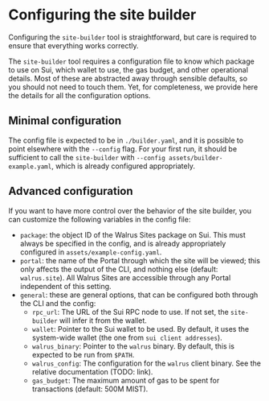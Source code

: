# Configuring the site builder

Configuring the `site-builder` tool is straightforward, but care is required to ensure that
everything works correctly.

The `site-builder` tool requires a configuration file to know which package to use on Sui, which
wallet to use, the gas budget, and other operational details. Most of these are abstracted away
through sensible defaults, so you should not need to touch them. Yet, for completeness, we provide
here the details for all the configuration options.

## Minimal configuration

The config file is expected to be in `./builder.yaml`, and it is possible to point elsewhere with
the `--config` flag.  For your first run, it should be sufficient to call the `site-builder` with
`--config assets/builder-example.yaml`, which is already configured appropriately.

## Advanced configuration

If you want to have more control over the behavior of the site builder, you can customize the
following variables in the config file:

- `package`: the object ID of the Walrus Sites package on Sui. This must always be specified in the
  config, and is already appropriately configured in `assets/example-config.yaml`.
- `portal`: the name of the Portal through which the site will be viewed; this only affects the
  output of the CLI, and nothing else (default: `walrus.site`).
  All Walrus Sites are accessible through any Portal independent of this setting.
- `general`: these are general options, that can be configured both through the CLI and the config:
  - `rpc_url`: The URL of the Sui RPC node to use. If not set, the `site-builder` will infer it from
    the wallet.
  - `wallet`: Pointer to the Sui wallet to be used. By default, it uses the system-wide wallet (the
    one from `sui client addresses`).
  - `walrus_binary`: Pointer to the `walrus` binary. By default, this is expected to be run from
    `$PATH`.
  - `walrus_config`: The configuration for the `walrus` client binary. See the relative
    documentation (TODO: link).
  - `gas_budget`: The maximum amount of gas to be spent for transactions (default: 500M MIST).
